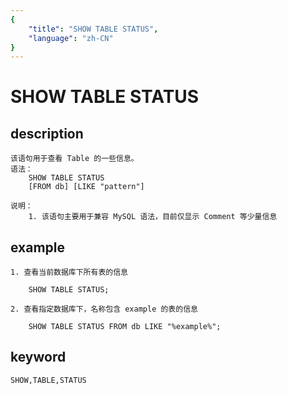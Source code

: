 ```yaml
---
{
    "title": "SHOW TABLE STATUS",
    "language": "zh-CN"
}
---
```


# SHOW TABLE STATUS
## description
    该语句用于查看 Table 的一些信息。
    语法：
        SHOW TABLE STATUS
        [FROM db] [LIKE "pattern"]
        
    说明：
        1. 该语句主要用于兼容 MySQL 语法，目前仅显示 Comment 等少量信息
        
## example
    1. 查看当前数据库下所有表的信息

        SHOW TABLE STATUS;
        
    2. 查看指定数据库下，名称包含 example 的表的信息
    
        SHOW TABLE STATUS FROM db LIKE "%example%";

## keyword
    
    SHOW,TABLE,STATUS    
